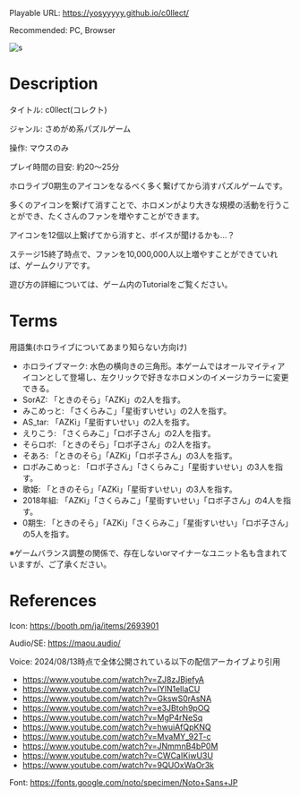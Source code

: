 Playable URL: https://yosyyyyy.github.io/c0llect/

Recommended: PC, Browser

![s](https://github.com/user-attachments/assets/f67b6de7-7b65-4e20-ae76-a5f621c93b67)

# Description
タイトル: c0llect(コレクト)

ジャンル: さめがめ系パズルゲーム

操作: マウスのみ

プレイ時間の目安: 約20～25分

ホロライブ0期生のアイコンをなるべく多く繋げてから消すパズルゲームです。

多くのアイコンを繋げて消すことで、ホロメンがより大きな規模の活動を行うことができ、たくさんのファンを増やすことができます。

アイコンを12個以上繋げてから消すと、ボイスが聞けるかも…？

ステージ15終了時点で、ファンを10,000,000人以上増やすことができていれば、ゲームクリアです。

遊び方の詳細については、ゲーム内のTutorialをご覧ください。

# Terms
用語集(ホロライブについてあまり知らない方向け)

- ホロライブマーク: 水色の横向きの三角形。本ゲームではオールマイティアイコンとして登場し、左クリックで好きなホロメンのイメージカラーに変更できる。
- SorAZ: 「ときのそら」「AZKi」の2人を指す。
- みこめっと: 「さくらみこ」「星街すいせい」の2人を指す。
- AS_tar: 「AZKi」「星街すいせい」の2人を指す。
- えりこう: 「さくらみこ」「ロボ子さん」の2人を指す。
- そらロボ: 「ときのそら」「ロボ子さん」の2人を指す。
- そあろ: 「ときのそら」「AZKi」「ロボ子さん」の3人を指す。
- ロボみこめっと: 「ロボ子さん」「さくらみこ」「星街すいせい」の3人を指す。
- 歌姫: 「ときのそら」「AZKi」「星街すいせい」の3人を指す。
- 2018年組: 「AZKi」「さくらみこ」「星街すいせい」「ロボ子さん」の4人を指す。
- 0期生: 「ときのそら」「AZKi」「さくらみこ」「星街すいせい」「ロボ子さん」の5人を指す。

※ゲームバランス調整の関係で、存在しないorマイナーなユニット名も含まれていますが、ご了承ください。

# References
Icon: https://booth.pm/ja/items/2693901

Audio/SE: https://maou.audio/

Voice: 2024/08/13時点で全体公開されている以下の配信アーカイブより引用
- https://www.youtube.com/watch?v=ZJ8zJBjefyA
- https://www.youtube.com/watch?v=IYlN1ellaCU
- https://www.youtube.com/watch?v=GkswS0rAsNA
- https://www.youtube.com/watch?v=e3JBtoh9pOQ
- https://www.youtube.com/watch?v=MgP4rNeSq
- https://www.youtube.com/watch?v=hwuiAfQpKNQ
- https://www.youtube.com/watch?v=MvaMY_92T-c
- https://www.youtube.com/watch?v=JNmmnB4bP0M
- https://www.youtube.com/watch?v=CWCaIKiwU3U
- https://www.youtube.com/watch?v=9QUOxWaOr3k

Font: https://fonts.google.com/noto/specimen/Noto+Sans+JP
